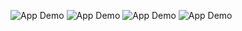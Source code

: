 ![App Demo](https://github.com/Yhaziz/Crud-Blog-App/blob/c8af08c56702808f023e8730be49eb5f7ec47276/app%20demo%20photo/1.jpeg)
![App Demo](https://github.com/Yhaziz/Crud-Blog-App/blob/07d609ed8a16da3db4df772593e49dea61951f8f/app%20demo%20photo/2.jpeg)
![App Demo](https://github.com/Yhaziz/Crud-Blog-App/blob/07d609ed8a16da3db4df772593e49dea61951f8f/app%20demo%20photo/3.jpeg)
![App Demo](https://github.com/Yhaziz/Crud-Blog-App/blob/07d609ed8a16da3db4df772593e49dea61951f8f/app%20demo%20photo/4.jpeg)
